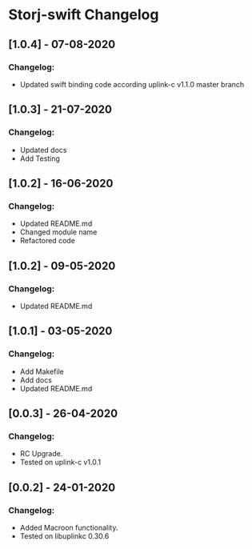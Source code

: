 # Storj-swift Changelog

## [1.0.4] - 07-08-2020
### Changelog:
* Updated swift binding code according uplink-c v1.1.0 master branch

## [1.0.3] - 21-07-2020
### Changelog:
* Updated docs
* Add Testing

## [1.0.2] - 16-06-2020
### Changelog:
* Updated README.md
* Changed module name
* Refactored code

## [1.0.2] - 09-05-2020
### Changelog:
* Updated README.md

## [1.0.1] - 03-05-2020
### Changelog:
* Add Makefile
* Add docs
* Updated README.md

## [0.0.3] - 26-04-2020
### Changelog:
* RC Upgrade.
* Tested on uplink-c v1.0.1

## [0.0.2] - 24-01-2020
### Changelog:
* Added Macroon functionality.
* Tested on libuplinkc 0.30.6
